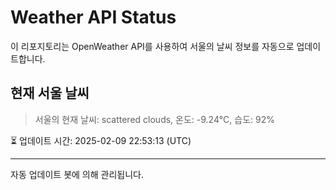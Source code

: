 
# Weather API Status

이 리포지토리는 OpenWeather API를 사용하여 서울의 날씨 정보를 자동으로 업데이트합니다.

## 현재 서울 날씨
> 서울의 현재 날씨: scattered clouds, 온도: -9.24°C, 습도: 92%

⏳ 업데이트 시간: 2025-02-09 22:53:13 (UTC)

---
자동 업데이트 봇에 의해 관리됩니다.
